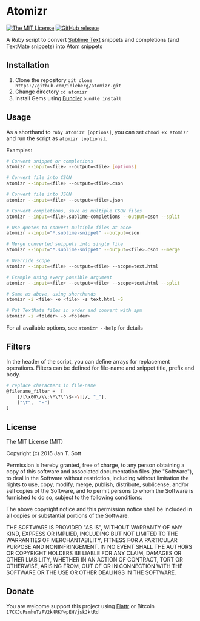 # Atomizr

[![The MIT License](https://img.shields.io/badge/license-MIT-orange.svg?style=flat-square)](http://opensource.org/licenses/MIT)
[![GitHub release](https://img.shields.io/github/release/idleberg/atomizr.svg?style=flat-square)](https://github.com/idleberg/atomizr/releases)

A Ruby script to convert [Sublime Text](http://www.sublimetext.com/) snippets and completions (and TextMate snippets) into [Atom](http://atom.io) snippets

## Installation

1. Clone the repository `git clone https://github.com/idleberg/atomizr.git`
2. Change directory `cd atomizr`
3. Install Gems using [Bundler](http://bundler.io/) `bundle install`

## Usage

As a shorthand to `ruby atomizr [options]`, you can set `chmod +x atomizr` and run the script as `atomizr [options]`.

Examples:

```bash
# Convert snippet or completions
atomizr --input=<file> --output=<file> [options]

# Convert file into CSON
atomizr --input=<file> --output=<file>.cson

# Convert file into JSON
atomizr --input=<file> --output=<file>.json

# Convert completions, save as multiple CSON files
atomizr --input=<file>.sublime-completions --output=cson --split

# Use quotes to convert multiple files at once
atomizr --input="*.sublime-snippet" --output=cson

# Merge converted snippets into single file
atomizr --input="*.sublime-snippet" --output=<file>.cson --merge

# Override scope
atomizr --input=<file> --output=<file> --scope=text.html

# Example using every possible argument
atomizr --input=<file> --output=<file> --scope=text.html --split

# Same as above, using shorthands
atomizr -i <file> -o <file> -s text.html -S

# Put TextMate files in order and convert with apm
atomizr -i <folder> -o <folder>
```

For all available options, see `atomizr --help` for details

## Filters

In the header of the script, you can define arrays for replacement operations. Filters can be defined for file-name and snippet title, prefix and body.

```bash
# replace characters in file-name
@filename_filter =  [
    [/[\x00\/\\:\*\?\"\$<>\|]/, "_"],
    ["\t",  "-"]
]
```

## License

The MIT License (MIT)

Copyright (c) 2015 Jan T. Sott

Permission is hereby granted, free of charge, to any person obtaining a copy of this software and associated documentation files (the "Software"), to deal in the Software without restriction, including without limitation the rights to use, copy, modify, merge, publish, distribute, sublicense, and/or sell copies of the Software, and to permit persons to whom the Software is furnished to do so, subject to the following conditions:

The above copyright notice and this permission notice shall be included in all copies or substantial portions of the Software.

THE SOFTWARE IS PROVIDED "AS IS", WITHOUT WARRANTY OF ANY KIND, EXPRESS OR IMPLIED, INCLUDING BUT NOT LIMITED TO THE WARRANTIES OF MERCHANTABILITY, FITNESS FOR A PARTICULAR PURPOSE AND NONINFRINGEMENT. IN NO EVENT SHALL THE AUTHORS OR COPYRIGHT HOLDERS BE LIABLE FOR ANY CLAIM, DAMAGES OR OTHER LIABILITY, WHETHER IN AN ACTION OF CONTRACT, TORT OR OTHERWISE, ARISING FROM, OUT OF OR IN CONNECTION WITH THE SOFTWARE OR THE USE OR OTHER DEALINGS IN THE SOFTWARE.

## Donate

You are welcome support this project using [Flattr](https://flattr.com/submit/auto?user_id=idleberg&url=https://github.com/idleberg/atomizr) or Bitcoin `17CXJuPsmhuTzFV2k4RKYwpEHVjskJktRd`